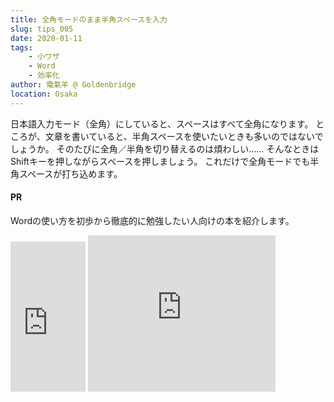 ```yaml
---
title: 全角モードのまま半角スペースを入力
slug: tips_005
date: 2020-01-11
tags: 
    - 小ワザ
    - Word
    - 効率化
author: 電氣羊 @ Goldenbridge
location: Osaka
---
```


日本語入力モード（全角）にしていると、スペースはすべて全角になります。
ところが、文章を書いていると、半角スペースを使いたいときも多いのではないでしょうか。
そのたびに全角／半角を切り替えるのは煩わしい……
そんなときは　Shiftキーを押しながらスペースを押しましょう。
これだけで全角モードでも半角スペースが打ち込めます。

#### PR
Wordの使い方を初歩から徹底的に勉強したい人向けの本を紹介します。

<iframe style="width:120px;height:240px;" marginwidth="0" marginheight="0" scrolling="no" frameborder="0" src="https://rcm-fe.amazon-adsystem.com/e/cm?ref=qf_sp_asin_til&t=goldenbridg09-22&m=amazon&o=9&p=8&l=as1&IS1=1&detail=1&asins=B081NVYJ1J&linkId=3ea5b606b96cbcd5246fc1afc41df9f9&bc1=000000&lt1=_blank&fc1=333333&lc1=0066c0&bg1=ffffff&f=ifr">
</iframe>
<iframe src="https://rcm-fe.amazon-adsystem.com/e/cm?o=9&p=12&l=ur1&category=musicunlimited&banner=145C9T3K8K0AZHVBRHG2&f=ifr&linkID=0603ffea488d8f3b5a69918caa6e8e5f&t=goldenbridg09-22&tracking_id=goldenbridg09-22" width="300" height="250" scrolling="no" border="0" marginwidth="0" style="border:none;" frameborder="0"></iframe>

<link-to></link-to>